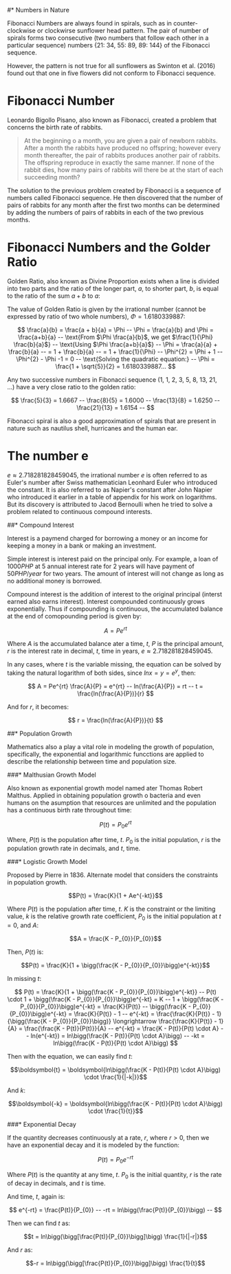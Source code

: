 #* Numbers in Nature

Fibonacci Numbers are always found in spirals, such as in counter-clockwise or clockwirse sunflower head pattern. The pair of number of spirals forms two consecutive (two numbers that follow each other in a particular sequence) numbers {21: 34, 55: 89, 89: 144} of the Fibonacci sequence.

However, the pattern is not true for all sunflowers as Swinton et al. (2016) found out that one in five flowers did not conform to Fibonacci sequence.

# Fibonacci Number

Leonardo Bigollo Pisano, also known as Fibonacci, created a problem that concerns the birth rate of rabbits.

> At the beginning o a month, you are given a pair of newborn rabbits. After a month the rabbits have produced no offspring; however every month thereafter, the pair of rabbits produces another pair of rabbits. The offspring reproduce in exactly the same manner. If none of the rabbit dies, how many pairs of rabbits will there be at the start of each succeeding month?

The solution to the previous problem created by Fibonacci is a sequence of numbers called Fibonacci sequence. He then discovered that the number of pairs of rabbits for any month after the first two months can be determined by adding the numbers of pairs of rabbits in each of the two previous months.

# Fibonacci Numbers and the Golder Ratio

Golden Ratio, also known as Divine Proportion exists when a line is divided into two parts and the ratio of the longer part, $a$, to shorter part, $b$, is equal to the ratio of the sum $a+b$ to $a$:

The value of Golden Ratio is given by the irrational number (cannot be expressed by ratio of two whole numbers), $\Phi = 1.6180339887$:

$$
\frac{a}{b} = \frac{a + b}{a} = \Phi --
\Phi = \frac{a}{b} and \Phi = \frac{a+b}{a} --
\text{From $\Phi \frac{a}{b}$, we get $\frac{1}{\Phi} \frac{b}{a}$} --
\text{Using $\Phi \frac{a+b}{a}$} --
\Phi = \frac{a}{a} + \frac{b}{a} --
= 1 + \frac{b}{a} --
= 1 + \frac{1}{\Phi} --
\Phi^{2} = \Phi + 1 --
\Phi^{2} - \Phi -1 = 0 --
\text{Solving the quadratic equation:} --
\Phi = \frac{1 + \sqrt{5}}{2} = 1.6180339887...
$$

Any two successive numbers in Fibonacci sequence (1, 1, 2, 3, 5, 8, 13, 21, ...) have a very close ratio to the golden ratio:

$$
\frac{5}{3} = 1.6667 --
\frac{8}{5} = 1.6000 --
\frac{13}{8} = 1.6250 --
\frac{21}{13} = 1.6154 --
$$

Fibonacci spiral is also a good approximation of spirals that are present in nature such as nautilus shell, hurricanes and the human ear.

# The number e

$e \approx 2.718281828459045$, the irrational number $e$ is often referred to as Euler's number after Swiss mathematician Leonhard Euler who introduced the constant. It is also referred to as Napier's constant after John Napier who introduced it earlier in a table of appendix for his work on logarithms. But its discovery is attributed to Jacod Bernoulli when he tried to solve a problem related to continuous compound interests.

##* Compound Interest

Interest is a paymend charged for borrowing a money or an income for keeping a money in a bank or making an investment.

Simple interest is interest paid on the principal only. For example, a loan of $1000 PHP$ at $5%$ annual interest rate for 2 years will have payment of $50 PHP/year$ for two years. The amount of interest will not change as long as no additional money is borrowed.

Compound interest is the addition of interest to the original principal (interst earned also earns interest). Interest compounded continuously grows exponentially. Thus if compounding is continuous, the accumulated balance at the end of comopounding period is given by:

$$
A = Pe^{rt}
$$

Where $A$ is the accumulated balance ater a time, $t$, $P$ is the principal amount, $r$ is the interest rate in decimal, $t$, time in years, $e \approx 2.718281828459045$.

In any cases, where $t$ is the variable missing, the equation can be solved by taking the natural logarithm of both sides, since $ln x = y = e^y$, then:

$$
A = Pe^{rt}
\frac{A}{P} = e^{rt} --
ln(\frac{A}{P}) = rt --
t = \frac{ln(\frac{A}{P})}{r}
$$

And for $r$, it becomes:

$$
r = \frac{ln(\frac{A}{P})}{t}
$$

##* Population  Growth

Mathematics also a play a vital role in modeling the growth of population, specifically, the exponential and logarithmic funcctions are applied to describe the relationship between time and population size.

###* Malthusian Growth Model

Also known as exponential growth model named ater Thomas Robert Malthus. Applied in obtaining population growth o bacteria and even humans on the asumption that resources are unlimited and the population has a continuous birth rate throughout time:

$$
P(t) = P_{0} e^{rt}
$$

Where, $P(t)$ is the population after time, $t$. $P_{0}$ is the initial population, $r$ is the population growth rate in decimals, and $t$, time.

###* Logistic Growth Model

Proposed by Pierre in 1836. Alternate model that considers the constraints in population growth.

$$P(t) = \frac{K}{1 + Ae^{-kt}}$$

Where $P(t)$ is the population after time, $t$. $K$ is the constraint or the limiting value, $k$ is the relative growth rate coefficient, $P_{0}$ is the initial population at $t = 0$, and $A$:

$$A = \frac{K - P_{0}}{P_{0}}$$

Then, $P(t)$ is:

$$P(t) = \frac{K}{1 + \bigg(\frac{K - P_{0}}{P_{0}}\bigg)e^{-kt}}$$

In missing $t$:

$$
P(t) = \frac{K}{1 + \bigg(\frac{K - P_{0}}{P_{0}}\bigg)e^{-kt}} --
P(t) \cdot 1 + \bigg(\frac{K - P_{0}}{P_{0}}\bigg)e^{-kt} = K --
1 + \bigg(\frac{K - P_{0}}{P_{0}}\bigg)e^{-kt} = \frac{K}{P(t)} --
\bigg(\frac{K - P_{0}}{P_{0}}\bigg)e^{-kt} = \frac{K}{P(t)} - 1 --
e^{-kt} = \frac{\frac{K}{P(t)} - 1}{\bigg(\frac{K - P_{0}}{P_{0}}\bigg)} \longrightarrow \frac{\frac{K}{P(t)} - 1}{A}
= \frac{\frac{K - P(t)}{P(t)}}{A} --
e^{-kt} = \frac{K - P(t)}{P(t) \cdot A} --
ln(e^{-kt}) = ln\bigg(\frac{K - P(t)}{P(t) \cdot A}\bigg) --
-kt = ln\bigg(\frac{K - P(t)}{P(t) \cdot A}\bigg)
$$

Then with the equation, we can easily find $t$:

$$\boldsymbol{t} = \boldsymbol{ln\bigg(\frac{K - P(t)}{P(t) \cdot A}\bigg) \cdot \frac{1}{|-k|}}$$

And $k$:

$$\boldsymbol{-k} = \boldsymbol{ln\bigg(\frac{K - P(t)}{P(t) \cdot A}\bigg) \cdot \frac{1}{t}}$$

###* Exponential Decay

If the quantity decreases continuously at a rate, $r$, where $r > 0$, then we have an exponential decay and it is modeled by the function:

$$P(t) = P_{0} e^{-rt}$$

Where $P(t)$ is the quantity at any time, $t$. $P_{0}$ is the initial quantity, $r$ is the rate of decay in decimals, and $t$ is time.

And time, $t$, again is:

$$
e^{-rt} = \frac{P(t)}{P_{0}} --
-rt = ln\bigg(\frac{P(t)}{P_{0}}\bigg) --
$$

Then we can find $t$ as:

$$t = ln\bigg(\bigg[\frac{P(t)}{P_{0}}\bigg]\bigg) \frac{1}{|-r|}$$

And $r$ as:

$$-r = ln\bigg(\bigg[\frac{P(t)}{P_{0}}\bigg]\bigg) \frac{1}{t}$$
